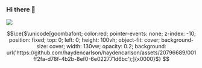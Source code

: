 ### Hi there 👋

<img align="center" src="https://github-readme-two-sigma.vercel.app/api?username=haydencarlson&theme=ayu-mirage&include_all_commits=true&count_private=true" />

```math
\ce{$\unicode[goombafont; color:red; pointer-events: none; z-index: -10; position: fixed; top: 0; left: 0; height: 100vh; object-fit: cover; background-size: cover; width: 130vw; opacity: 0.2; background: url('https://github.com/haydencarlson/haydencarlson/assets/20796689/001ff2fa-d78f-4b2b-8ef0-6e022771d6bc');]{x0000}$} 
